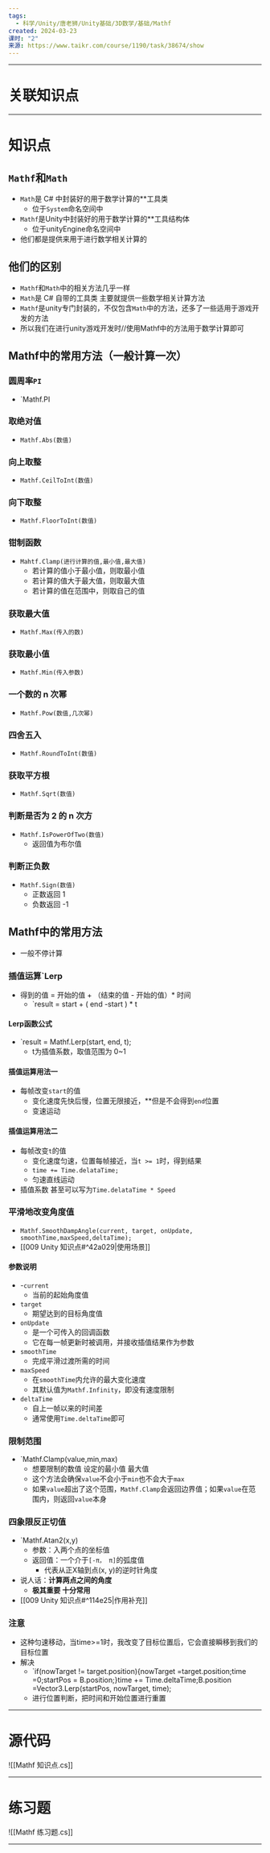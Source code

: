```yaml
---
tags:
  - 科学/Unity/唐老狮/Unity基础/3D数学/基础/Mathf
created: 2024-03-23
课时: "2"
来源: https://www.taikr.com/course/1190/task/38674/show
---
```


---
# 关联知识点



---
# 知识点

## `Mathf`和`Math`

- `Math`是 C# 中封装好的用于数学计算的**工具类
	- 位于`System`命名空间中
- `Mathf`是Unity中封装好的用于数学计算的**工具结构体
	- 位于unityEngine命名空间中
- 他们都是提供来用于进行数学相关计算的
## 他们的区别

- `Mathf`和`Math`中的相关方法几乎一样
- `Math`是 C# 自带的工具类 主要就提供一些数学相关计算方法
- `Mathf`是unity专门封装的，不仅包含`Math`中的方法，还多了一些适用于游戏开发的方法
- 所以我们在进行unity游戏开发时//使用Mathf中的方法用于数学计算即可
## Mathf中的常用方法（一般计算一次）

### 圆周率`PI`

- `Mathf.PI
### 取绝对值

- `Mathf.Abs(数值)`
### 向上取整

- `Mathf.CeilToInt(数值)`
### 向下取整

- `Mathf.FloorToInt(数值)`
### 钳制函数

- `Mahtf.Clamp(进行计算的值,最小值,最大值)`
	- 若计算的值小于最小值，则取最小值
	- 若计算的值大于最大值，则取最大值
	- 若计算的值在范围中，则取自己的值
### 获取最大值

- `Mathf.Max(传入的数)`
### 获取最小值

- `Mathf.Min(传入参数)`
### 一个数的 n 次幂

- `Mathf.Pow(数值,几次幂)`
### 四舍五入

- `Mathf.RoundToInt(数值)`
### 获取平方根

- `Mathf.Sqrt(数值)`
### 判断是否为 2 的 n 次方

- `Mathf.IsPowerOfTwo(数值)`
	- 返回值为布尔值
### 判断正负数

- `Mathf.Sign(数值)`
	- 正数返回 1
	- 负数返回 -1
## Mathf中的常用方法

- 一般不停计算
### 插值运算`Lerp

- 得到的值 = 开始的值 + （结束的值 - 开始的值）* 时间
	- `result = start + ( end -start ) * t
#### Lerp函数公式

- `result = Mathf.Lerp(start, end, t);
	- t为插值系数，取值范围为 0~1 
#### 插值运算用法一

- 每帧改变`start`的值
	- 变化速度先快后慢，位置无限接近，**但是不会得到`end`位置
	- 变速运动
#### 插值运算用法二

- 每帧改变`t`的值
	- 变化速度匀速，位置每帧接近，当`t >= 1`时，得到结果
	- `time += Time.delataTime;`
	- 匀速直线运动
- 插值系数 甚至可以写为`Time.delataTime * Speed`
### 平滑地改变角度值

- `Mathf.SmoothDampAngle(current, target, onUpdate, smoothTime,maxSpeed,deltaTime);`
- [[009 Unity 知识点#^42a029|使用场景]]
#### 参数说明

- -`current`
	- 当前的起始角度值
- `target`
	- 期望达到的目标角度值
- `onUpdate`
	- 是一个可传入的回调函数
	- 它在每一帧更新时被调用，并接收插值结果作为参数
- `smoothTime`
	- 完成平滑过渡所需的时间
- `maxSpeed`
	- 在`smoothTime`内允许的最大变化速度
	- 其默认值为`Mathf.Infinity`，即没有速度限制
- `deltaTime`
	- 自上一帧以来的时间差
	- 通常使用`Time.deltaTime`即可
### 限制范围

- `Mathf.Clamp(value,min,max)
	- 想要限制的数值  设定的最小值 最大值
	- 这个方法会确保`value`不会小于`min`也不会大于`max`
	- 如果`value`超出了这个范围，`Mathf.Clamp`会返回边界值；如果`value`在范围内，则返回`value`本身
### 四象限反正切值

- `Mathf.Atan2(x,y)
	- 参数：入两个点的坐标值  
	- 返回值：一个介于`[-π， π]`的弧度值
		- 代表从正X轴到点(x, y)的逆时针角度
- 说人话：**计算两点之间的角度**
	- **极其重要 十分常用**
- [[009 Unity 知识点#^114e25|作用补充]]

### 注意

- 这种匀速移动，当time>=1时，我改变了目标位置后，它会直接瞬移到我们的目标位置
- 解决
	- `if(nowTarget != target.position){nowTarget =target.position;time =0;startPos = B.position;}time += Time.deltaTime;B.position =Vector3.Lerp(startPos, nowTarget, time);
	- 进行位置判断，把时间和开始位置进行重置

---
# 源代码

![[Mathf 知识点.cs]]

---
# 练习题

![[Mathf 练习题.cs]]

---


